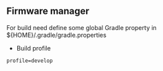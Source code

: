 ## Firmware manager

For build need define some global Gradle property in ${HOME}/.gradle/gradle.properties  
* Build profile
```
profile=develop
```
